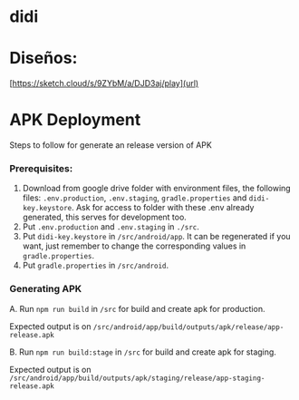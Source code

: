 # didi

# Diseños:
[https://sketch.cloud/s/9ZYbM/a/DJD3aj/play](url)


# APK Deployment
Steps to follow for generate an release version of APK
### Prerequisites:
1. Download from google drive folder with environment files, the following files: `.env.production`, `.env.staging`, `gradle.properties` and `didi-key.keystore`. Ask for access to folder with these .env already generated, this serves for development too.
2. Put `.env.production` and `.env.staging` in `./src`.
3. Put `didi-key.keystore` in `/src/android/app`. It can be regenerated if you want, just remember to change the corresponding values in `gradle.properties`.
3. Put `gradle.properties` in `/src/android`.

### Generating APK 
A. Run `npm run build` in `/src` for build and create apk for production.

Expected output is on `/src/android/app/build/outputs/apk/release/app-release.apk`

B. Run `npm run build:stage` in `/src` for build and create apk for staging.

Expected output is on `/src/android/app/build/outputs/apk/staging/release/app-staging-release.apk`
